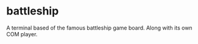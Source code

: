 # battleship  

A terminal based of the famous battleship game board. Along with its own COM player.
